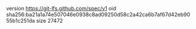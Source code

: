 version https://git-lfs.github.com/spec/v1
oid sha256:ba21a1a74e507046e0938c8ad09250d58c2a42ca6b7af67d42eb9055b1c251da
size 27472
